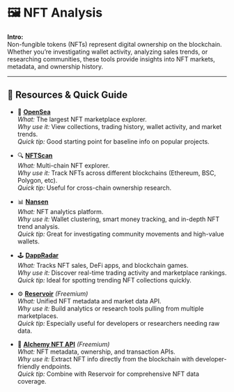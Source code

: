 # 🖼️ NFT Analysis

**Intro:**  
Non-fungible tokens (NFTs) represent digital ownership on the blockchain. Whether you’re investigating wallet activity, analyzing sales trends, or researching communities, these tools provide insights into NFT markets, metadata, and ownership history.

---

## 🔗 Resources & Quick Guide

- 🌊 **[OpenSea](https://opensea.io/)**  
  *What:* The largest NFT marketplace explorer.  
  *Why use it:* View collections, trading history, wallet activity, and market trends.  
  *Quick tip:* Good starting point for baseline info on popular projects.

- 🔍 **[NFTScan](https://www.nftscan.com/)**  
  *What:* Multi-chain NFT explorer.  
  *Why use it:* Track NFTs across different blockchains (Ethereum, BSC, Polygon, etc).  
  *Quick tip:* Useful for cross-chain ownership research.

- 📊 **[Nansen](https://www.nansen.ai/)**  
  *What:* NFT analytics platform.  
  *Why use it:* Wallet clustering, smart money tracking, and in-depth NFT trend analysis.  
  *Quick tip:* Great for investigating community movements and high-value wallets.

- 🕹️ **[DappRadar](https://dappradar.com/)**  
  *What:* Tracks NFT sales, DeFi apps, and blockchain games.  
  *Why use it:* Discover real-time trading activity and marketplace rankings.  
  *Quick tip:* Ideal for spotting trending NFT collections quickly.

- ⚙️ **[Reservoir](https://reservoir.tools/)** *(Freemium)*  
  *What:* Unified NFT metadata and market data API.  
  *Why use it:* Build analytics or research tools pulling from multiple marketplaces.  
  *Quick tip:* Especially useful for developers or researchers needing raw data.

- 🔑 **[Alchemy NFT API](https://www.alchemy.com/nft-api)** *(Freemium)*  
  *What:* NFT metadata, ownership, and transaction APIs.  
  *Why use it:* Extract NFT info directly from the blockchain with developer-friendly endpoints.  
  *Quick tip:* Combine with Reservoir for comprehensive NFT data coverage.
